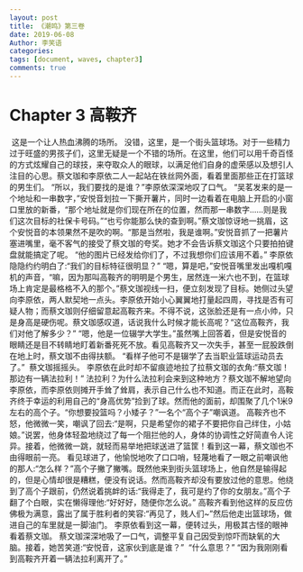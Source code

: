 ```yaml
---
layout: post
title: 《潮鸣》第三卷
date: 2019-06-08
Author: 李笑语
categories: 
tags: [document, waves, chapter3]
comments: true
---
```


# Chapter 3 高鞍齐

​    这是一个让人热血沸腾的场所。
​    没错，这里，是一个街头篮球场。对于一些精力过于旺盛的男孩子们，这里无疑是一个不错的场所。在这里，他们可以用千奇百怪的方式炫耀自己的球技，来夺取众人的眼球，以满足他们自身的虚荣感以及想引人注目的心思。
​    蔡文珈和李原依二人一起站在铁丝网外面，看着里面那些正在打篮球的男生们。
​    “所以，我们要找的是谁？”李原依深深地叹了口气。
​    “吴茗发来的是一个地址和一串数字，”安悦音划拉一下撕开薯片，同时一边看着在电脑上开启的小窗口里放的新番，“那个地址就是你们现在所在的位置，然而那一串数字......则是我们这次目标的社保卡号码。”
​    “也亏你能那么快的查到啊。”蔡文珈惊讶地一挑眉，这个安悦音的本领果然不是吹的啊。
​    “那是当然啦，我是谁啊。”安悦音抓了一把薯片塞进嘴里，毫不客气的接受了蔡文珈的夸奖。
​    她才不会告诉蔡文珈这个只要拍拍键盘就能搞定了呢。
​    “他的图片已经发给你们了，不过我想你们应该用不着。”
​    李原依隐隐约约明白了:“我们的目标特征很明显？”
​    “嗯，算是吧，”安悦音嘴里发出嘎机嘎机的声音，“嘛，因为那叫高鞍齐的明明是个男生，居然连一米六也不到，在篮球场上肯定是最格格不入的那个。”
​    蔡文珈视线一扫，便立刻发现了目标。她侧过头望向李原依，两人默契地一点头。
​    李原依开始小心翼翼地打量起四周，寻找是否有可疑人物；而蔡文珈则仔细留意起高鞍齐来。
​    不得不说，这张脸还是有一点小帅，只是身高是硬伤呢。蔡文珈感叹道，话说我什么时候才能长高呢？
​    “这位高鞍齐，我们对他了解多少？”
​    “嗯，他是一位辍学大学生。”虽然嘴上回答着，但是安悦音的眼睛还是目不转睛地盯着新番死死不放。
​    看见高鞍齐又一次失手，甚至一屁股跌倒在地上时，蔡文珈不由得扶额。
​    “看样子他可不是辍学了去当职业篮球运动员去了。”
​    蔡文珈摇摇头。
​    李原依在此时却不留痕迹地拉了拉蔡文珈的衣角:“蔡文珈！那边有一辆法拉利！”
​    法拉利？为什么法拉利会来到这种地方？蔡文珈不解地望向李原依，而李原依则摊开手耸了耸肩，表示自己什么也不知道。
​    而正在此时，高鞍齐终于幸运的利用自己的“身高优势”捡到了球。然而他的面前，却围聚了几个1米9左右的高个子。
​    “你想要投篮吗？小矮子？”一名个“高个子”嘲讽道。
​    高鞍齐也不怒，他微微一笑，嘲讽了回去:“是啊，只是希望你的裙子不要把你自己绊住，小姑娘。”
​    说罢，他身体轻盈地绕过了每一个阻拦他的人，身体的协调性之好简直令人诧异。接着，他微微一跳，就轻而易举地把球送进了篮筐！
​    看到这一幕，蔡文珈也不由得眼前一亮。
​    看见球进了，他愉悦地吹了口口哨，轻蔑地看了一眼之前嘲讽他的那人:“怎么样？”
​    高个子撇了撇嘴。既然他来到街头篮球场上，他自然是输得起的，但是心情却很是糟糕，便没有说话。
​    然而高鞍齐却没有要放过他的意思。他绕到了高个子跟前，仍然说着挑衅的话:“我得走了，我可是约了你的女朋友。”
​    高个子翻了个白眼，实在懒得理他:“好好好，随便你怎么说。”
​    高鞍齐看到他这样的反应仿佛极为满意，露出了属于胜利者的笑容:“再见了，贱人们~”
​    然后他走出篮球场，做进自己的车里就是一脚油门。
​    李原依看到这一幕，便转过头，用极其古怪的眼神看着蔡文珈。
​    蔡文珈深深地吸了一口气，调整平复自己因受到惊吓而缺氧的大脑。接着，她苦笑道:
​    “安悦音，这家伙到底是谁？”
​    “什么意思？”
​    “因为我刚刚看到高鞍齐开着一辆法拉利离开了。”